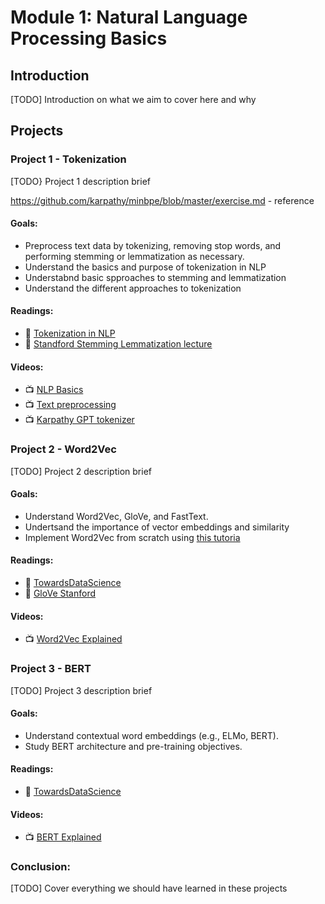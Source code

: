 # Module 1: Natural Language Processing Basics

## Introduction

[TODO] Introduction on what we aim to cover here and why

## Projects

### Project 1 - Tokenization

[TODO} Project 1 description brief

https://github.com/karpathy/minbpe/blob/master/exercise.md - reference

#### Goals: 

- Preprocess text data by tokenizing, removing stop words, and performing stemming or lemmatization as necessary.
- Understand the basics and purpose of tokenization in NLP
- Understabnd basic spproaches to stemming and lemmatization
- Understand the different approaches to tokenization

#### Readings:
- 📖 [Tokenization in NLP](https://neptune.ai/blog/tokenization-in-nlp)
- 📖 [Standford Stemming Lemmatization lecture](https://nlp.stanford.edu/IR-book/html/htmledition/stemming-and-lemmatization-1.html)

#### Videos:
- 📺 [NLP Basics](https://www.youtube.com/watch?v=8F_ERPqN0T0)
- 📺 [Text preprocessing](https://www.youtube.com/watch?v=hhjn4HVEdy0)
- 📺 [Karpathy GPT tokenizer](https://www.youtube.com/watch?v=zduSFxRajkE)

### Project 2 - Word2Vec

[TODO] Project 2 description brief

#### Goals: 

- Understand Word2Vec, GloVe, and FastText.
- Undertsand the importance of vector embeddings and similarity
- Implement Word2Vec from scratch using [this tutoria](https://towardsdatascience.com/word2vec-with-pytorch-implementing-original-paper-2cd7040120b0
)

#### Readings:
- 📖 [TowardsDataScience](https://towardsdatascience.com/word2vec-explained-49c52b4ccb71)
- 📖 [GloVe Stanford](https://nlp.stanford.edu/projects/glove/)

#### Videos:
- 📺 [Word2Vec Explained](https://www.youtube.com/watch?v=UqRCEmrv1gQ)

### Project 3 - BERT

[TODO] Project 3 description brief

#### Goals: 

- Understand contextual word embeddings (e.g., ELMo, BERT).
- Study BERT architecture and pre-training objectives.

#### Readings:
- 📖 [TowardsDataScience](https://towardsdatascience.com/bert-explained-state-of-the-art-language-model-for-nlp-f8b21a9b6270)

#### Videos:
- 📺 [BERT Explained](https://www.youtube.com/watch?v=xI0HHN5XKDo)

### Conclusion:

[TODO] Cover everything we should have learned in these projects


